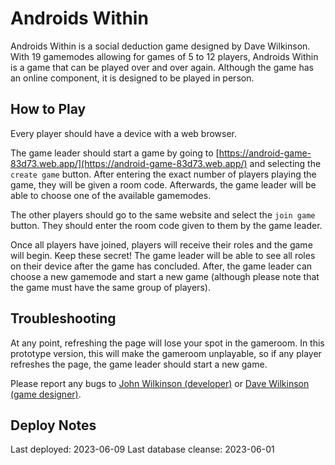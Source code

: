 # Androids Within
Androids Within is a social deduction game designed by Dave Wilkinson. With 19 gamemodes allowing for games of 5 to 12 players, Androids Within is a game that can be played over and over again. Although the game has an online component, it is designed to be played in person.

## How to Play
Every player should have a device with a web browser. 

The game leader should start a game by going to [https://android-game-83d73.web.app/](https://android-game-83d73.web.app/) and selecting the `create game` button. After entering the exact number of players playing the game, they will be given a room code. Afterwards, the game leader will be able to choose one of the available gamemodes.

The other players should go to the same website and select the `join game` button. They should enter the room code given to them by the game leader.

Once all players have joined, players will receive their roles and the game will begin. Keep these secret! The game leader will be able to see all roles on their device after the game has concluded. After, the game leader can choose a new gamemode and start a new game (although please note that the game must have the same group of players).

## Troubleshooting
At any point, refreshing the page will lose your spot in the gameroom. In this prototype version, this will make the gameroom unplayable, so if any player refreshes the page, the game leader should start a new game.

Please report any bugs to [John Wilkinson (developer)](mailto:john_wilkinson@brown.edu) or [Dave Wilkinson (game designer)](mailto:wilkdave@gmail.com).

## Deploy Notes
Last deployed: 2023-06-09
Last database cleanse: 2023-06-01